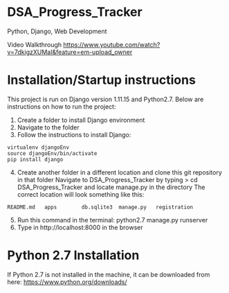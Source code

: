 # DSA_Progress_Tracker
Python, Django, Web Development

Video Walkthrough https://www.youtube.com/watch?v=7dkigzXUMaI&feature=em-upload_owner

# Installation/Startup instructions
This project is run on Django version 1.11.15 and Python2.7. Below are instructions on how to run the project:

1. Create a folder to install Django environment
2. Navigate to the folder
3. Follow the instructions to install Django:
```
virtualenv djangoEnv
source djangoEnv/bin/activate
pip install django
```
4. Create another folder in a different location and clone this git repository in that folder
Navigate to DSA_Progress_Tracker by typing > cd DSA_Progress_Tracker
and locate manage.py in the directory The correct location will look something like this:
```
README.md	apps		db.sqlite3	manage.py	registration
```
5. Run this command in the terminal: python2.7 manage.py runserver
6. Type in http://localhost:8000 in the browser

# Python 2.7 Installation
If Python 2.7 is not installed in the machine, it can be downloaded from here: https://www.python.org/downloads/




